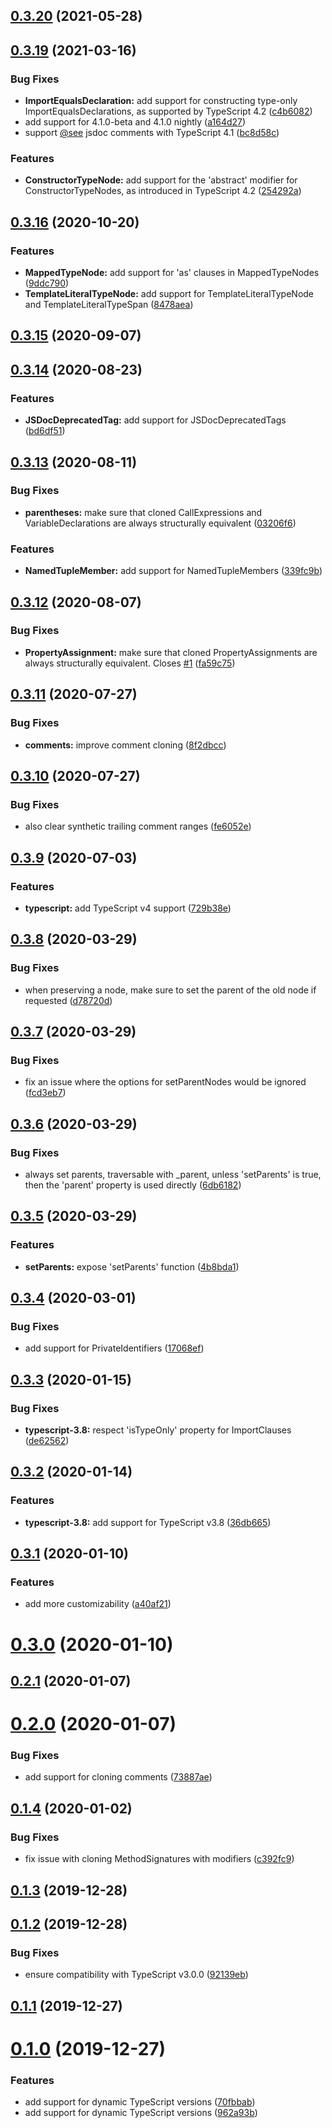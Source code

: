 ## [0.3.20](https://github.com/wessberg/ts-clone-node/compare/v0.3.19...v0.3.20) (2021-05-28)

## [0.3.19](https://github.com/wessberg/ts-clone-node/compare/v0.3.16...v0.3.19) (2021-03-16)

### Bug Fixes

- **ImportEqualsDeclaration:** add support for constructing type-only ImportEqualsDeclarations, as supported by TypeScript 4.2 ([c4b6082](https://github.com/wessberg/ts-clone-node/commit/c4b60823b1a6b89d3d87497663fa099c794eaf6b))
- add support for 4.1.0-beta and 4.1.0 nightly ([a164d27](https://github.com/wessberg/ts-clone-node/commit/a164d27c65c758f940655087f3195aa79b621533))
- support [@see](https://github.com/see) jsdoc comments with TypeScript 4.1 ([bc8d58c](https://github.com/wessberg/ts-clone-node/commit/bc8d58ca8de91d505c805f02bb26d68226e18d27))

### Features

- **ConstructorTypeNode:** add support for the 'abstract' modifier for ConstructorTypeNodes, as introduced in TypeScript 4.2 ([254292a](https://github.com/wessberg/ts-clone-node/commit/254292af4f7ec6a3f1f01e6613388d3baa08a889))

## [0.3.16](https://github.com/wessberg/ts-clone-node/compare/v0.3.15...v0.3.16) (2020-10-20)

### Features

- **MappedTypeNode:** add support for 'as' clauses in MappedTypeNodes ([9ddc790](https://github.com/wessberg/ts-clone-node/commit/9ddc790c58f7a3cde912e27ff2f7dedb678ecec8))
- **TemplateLiteralTypeNode:** add support for TemplateLiteralTypeNode and TemplateLiteralTypeSpan ([8478aea](https://github.com/wessberg/ts-clone-node/commit/8478aea06b89fab7a6b150315dd08bd69cde3e31))

## [0.3.15](https://github.com/wessberg/ts-clone-node/compare/v0.3.14...v0.3.15) (2020-09-07)

## [0.3.14](https://github.com/wessberg/ts-clone-node/compare/v0.3.13...v0.3.14) (2020-08-23)

### Features

- **JSDocDeprecatedTag:** add support for JSDocDeprecatedTags ([bd6df51](https://github.com/wessberg/ts-clone-node/commit/bd6df51fa07b0f885d93460618c2fb410a9f1fc8))

## [0.3.13](https://github.com/wessberg/ts-clone-node/compare/v0.3.12...v0.3.13) (2020-08-11)

### Bug Fixes

- **parentheses:** make sure that cloned CallExpressions and VariableDeclarations are always structurally equivalent ([03206f6](https://github.com/wessberg/ts-clone-node/commit/03206f6a60ff2919836040cd813c3b11415b14c2))

### Features

- **NamedTupleMember:** add support for NamedTupleMembers ([339fc9b](https://github.com/wessberg/ts-clone-node/commit/339fc9b27395da951f7f0c8641c4aeacb1d9aaa4))

## [0.3.12](https://github.com/wessberg/ts-clone-node/compare/v0.3.11...v0.3.12) (2020-08-07)

### Bug Fixes

- **PropertyAssignment:** make sure that cloned PropertyAssignments are always structurally equivalent. Closes [#1](https://github.com/wessberg/ts-clone-node/issues/1) ([fa59c75](https://github.com/wessberg/ts-clone-node/commit/fa59c7590b55af80195e41f1ce5f6956b85f09f6))

## [0.3.11](https://github.com/wessberg/ts-clone-node/compare/v0.3.10...v0.3.11) (2020-07-27)

### Bug Fixes

- **comments:** improve comment cloning ([8f2dbcc](https://github.com/wessberg/ts-clone-node/commit/8f2dbcce91752cc85eb8d8de55aa2d1e66371362))

## [0.3.10](https://github.com/wessberg/ts-clone-node/compare/v0.3.9...v0.3.10) (2020-07-27)

### Bug Fixes

- also clear synthetic trailing comment ranges ([fe6052e](https://github.com/wessberg/ts-clone-node/commit/fe6052e21e433c1de61da47020834587e0832723))

## [0.3.9](https://github.com/wessberg/ts-clone-node/compare/v0.3.8...v0.3.9) (2020-07-03)

### Features

- **typescript:** add TypeScript v4 support ([729b38e](https://github.com/wessberg/ts-clone-node/commit/729b38e172e6466217067bc1c6e15ae4ba55b154))

## [0.3.8](https://github.com/wessberg/ts-clone-node/compare/v0.3.7...v0.3.8) (2020-03-29)

### Bug Fixes

- when preserving a node, make sure to set the parent of the old node if requested ([d78720d](https://github.com/wessberg/ts-clone-node/commit/d78720df4765d427f9de903404a16de006bba4f9))

## [0.3.7](https://github.com/wessberg/ts-clone-node/compare/v0.3.6...v0.3.7) (2020-03-29)

### Bug Fixes

- fix an issue where the options for setParentNodes would be ignored ([fcd3eb7](https://github.com/wessberg/ts-clone-node/commit/fcd3eb74d9a36121113db7cea3cc6e0ae58896fb))

## [0.3.6](https://github.com/wessberg/ts-clone-node/compare/v0.3.5...v0.3.6) (2020-03-29)

### Bug Fixes

- always set parents, traversable with \_parent, unless 'setParents' is true, then the 'parent' property is used directly ([6db6182](https://github.com/wessberg/ts-clone-node/commit/6db61824919b945d5fec4ba97341c468b39985fd))

## [0.3.5](https://github.com/wessberg/ts-clone-node/compare/v0.3.4...v0.3.5) (2020-03-29)

### Features

- **setParents:** expose 'setParents' function ([4b8bda1](https://github.com/wessberg/ts-clone-node/commit/4b8bda129efabfe294f5727c66065de7b4fcf5b2))

## [0.3.4](https://github.com/wessberg/ts-clone-node/compare/v0.3.3...v0.3.4) (2020-03-01)

### Bug Fixes

- add support for PrivateIdentifiers ([17068ef](https://github.com/wessberg/ts-clone-node/commit/17068efe864dfc941bd127ceb983d2257915de8e))

## [0.3.3](https://github.com/wessberg/ts-clone-node/compare/v0.3.2...v0.3.3) (2020-01-15)

### Bug Fixes

- **typescript-3.8:** respect 'isTypeOnly' property for ImportClauses ([de62562](https://github.com/wessberg/ts-clone-node/commit/de6256219652246694f82a66a941ab62dce155f5))

## [0.3.2](https://github.com/wessberg/ts-clone-node/compare/v0.3.1...v0.3.2) (2020-01-14)

### Features

- **typescript-3.8:** add support for TypeScript v3.8 ([36db665](https://github.com/wessberg/ts-clone-node/commit/36db665a59db776e7f5669c34cc6a351cad780a2))

## [0.3.1](https://github.com/wessberg/ts-clone-node/compare/v0.3.0...v0.3.1) (2020-01-10)

### Features

- add more customizability ([a40af21](https://github.com/wessberg/ts-clone-node/commit/a40af21f1e8e7f784067ed859aeb4081474530cd))

# [0.3.0](https://github.com/wessberg/ts-clone-node/compare/v0.2.1...v0.3.0) (2020-01-10)

## [0.2.1](https://github.com/wessberg/ts-clone-node/compare/v0.2.0...v0.2.1) (2020-01-07)

# [0.2.0](https://github.com/wessberg/ts-clone-node/compare/v0.1.4...v0.2.0) (2020-01-07)

### Bug Fixes

- add support for cloning comments ([73887ae](https://github.com/wessberg/ts-clone-node/commit/73887aeba63fb33e49b30ecfeda2ea2073e1d5c9))

## [0.1.4](https://github.com/wessberg/ts-clone-node/compare/v0.1.3...v0.1.4) (2020-01-02)

### Bug Fixes

- fix issue with cloning MethodSignatures with modifiers ([c392fc9](https://github.com/wessberg/ts-clone-node/commit/c392fc9dd5f0115258c0ef9d3cbd10637b624c86))

## [0.1.3](https://github.com/wessberg/ts-clone-node/compare/v0.1.2...v0.1.3) (2019-12-28)

## [0.1.2](https://github.com/wessberg/ts-clone-node/compare/v0.1.1...v0.1.2) (2019-12-28)

### Bug Fixes

- ensure compatibility with TypeScript v3.0.0 ([92139eb](https://github.com/wessberg/ts-clone-node/commit/92139ebaefca69c98f2ced3c36b3f59f920b6bcd))

## [0.1.1](https://github.com/wessberg/ts-clone-node/compare/v0.1.0...v0.1.1) (2019-12-27)

# [0.1.0](https://github.com/wessberg/ts-clone-node/compare/962a93b9b5ffabe591d4600eeef977a5394b0854...v0.1.0) (2019-12-27)

### Features

- add support for dynamic TypeScript versions ([70fbbab](https://github.com/wessberg/ts-clone-node/commit/70fbbabde8a8c8a841725ed8820d48422b99bf60))
- add support for dynamic TypeScript versions ([962a93b](https://github.com/wessberg/ts-clone-node/commit/962a93b9b5ffabe591d4600eeef977a5394b0854))
